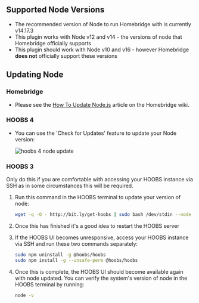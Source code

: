 ## Supported Node Versions

* The recommended version of Node to run Homebridge with is currently v14.17.3
* This plugin works with Node v12 and v14 - the versions of node that Homebridge officially supports
* This plugin should work with Node v10 and v16 - however Homebridge **does not** officially support these versions

## Updating Node

### Homebridge

* Please see the [How To Update Node.js](https://github.com/homebridge/homebridge/wiki/How-To-Update-Node.js) article on the Homebridge wiki.

### HOOBS 4

* You can use the 'Check for Updates' feature to update your Node version:

    ![hoobs 4 node update](https://user-images.githubusercontent.com/43026681/114992866-1f73dc80-9e93-11eb-9f4b-a511d1522d1e.png)

### HOOBS 3

Only do this if you are comfortable with accessing your HOOBS instance via SSH as in some circumstances this will be required.

1. Run this command in the HOOBS terminal to update your version of node:

    ```bash
    wget -q -O - http://bit.ly/get-hoobs | sudo bash /dev/stdin --node 14.17.3
    ```

2. Once this has finished it's a good idea to restart the HOOBS server
3. If the HOOBS UI becomes unresponsive, access your HOOBS instance via SSH and run these two commands separately:

    ```bash
    sudo npm uninstall -g @hoobs/hoobs
    sudo npm install -g --unsafe-perm @hoobs/hoobs
    ```

4. Once this is complete, the HOOBS UI should become available again with node updated. You can verify the system's version of node in the HOOBS terminal by running:

    ```bash
    node -v
    ```